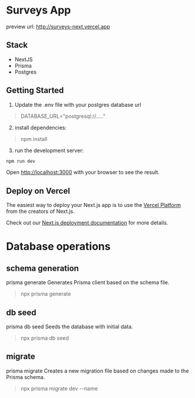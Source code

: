# Surveys App
preview url: http://surveys-next.vercel.app

## Stack
- NextJS
- Prisma 
- Postgres

## Getting Started
1. Update the .env file with your postgres database url
> DATABASE_URL="postgresql://....."

2. install dependencies:
> npm install

3. run the development server:

```bash
npm run dev
```

Open [http://localhost:3000](http://localhost:3000) with your browser to see the result.

## Deploy on Vercel

The easiest way to deploy your Next.js app is to use the [Vercel Platform](https://vercel.com/import?utm_medium=default-template&filter=next.js&utm_source=create-next-app&utm_campaign=create-next-app-readme) from the creators of Next.js.

Check out our [Next.js deployment documentation](https://nextjs.org/docs/deployment) for more details.

# Database operations

## schema generation
prisma generate
Generates Prisma client based on the schema file.
> npx prisma generate

## db seed
prisma db seed
Seeds the database with initial data.
> npx prisma db seed
## migrate
prisma migrate
Creates a new migration file based on changes made to the Prisma schema.

> npx prisma migrate dev --name <migration-name>
